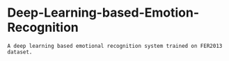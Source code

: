 # Deep-Learning-based-Emotion-Recognition
    A deep learning based emotional recognition system trained on FER2013 dataset.
    
